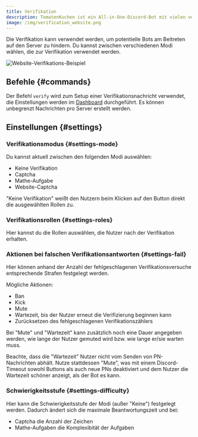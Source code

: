 ```yaml
---
title: Verifikation
description: TomatenKuchen ist ein All-in-One-Discord-Bot mit vielen verschiedenen Funktionen. Einrichten und Verwendung der Verifikation zur Vermeidigung von Join- und Raidbots.
image: /img/verification_website.png
---
```


Die Verifikation kann verwendet werden, um potentielle Bots am Beitreten auf den Server zu hindern. Du kannst zwischen verschiedenen Modi wählen, die zur Verifikation verwendet werden.

![Website-Verifikations-Beispiel](/img/verification_website.png)

## Befehle {#commands}

Der Befehl `verify` wird zum Setup einer Verifikationsnachricht verwendet, die Einstellungen werden im [Dashboard](https://tomatenkuchen.com/dashboard/settings) durchgeführt.
Es können unbegrenzt Nachrichten pro Server erstellt werden.

## Einstellungen {#settings}

### Verifikationsmodus {#settings-mode}

Du kannst aktuell zwischen den folgenden Modi auswählen:
- Keine Verifikation
- Captcha
- Mathe-Aufgabe
- Website-Captcha

"Keine Verifikation" weißt den Nutzern beim Klicken auf den Button direkt die ausgewählten Rollen zu.

### Verifikationsrollen {#settings-roles}

Hier kannst du die Rollen auswählen, die Nutzer nach der Verifikation erhalten.

### Aktionen bei falschen Verifikationsantworten {#settings-fail}

Hier können anhand der Anzahl der fehlgeschlagenen Verifikationsversuche entsprechende Strafen festgelegt werden.

Mögliche Aktionen:
- Ban
- Kick
- Mute
- Wartezeit, bis der Nutzer erneut die Verifizierung beginnen kann
- Zurücksetzen des fehlgeschlagenen Verifikationszählers

Bei "Mute" und "Wartezeit" kann zusätzlich noch eine Dauer angegeben werden, wie lange der Nutzer gemuted wird bzw. wie lange er/sie warten muss.

Beachte, dass die "Wartezeit" Nutzer nicht vom Senden von PN-Nachrichten abhält.
Nutze stattdessen "Mute", was mit einem Discord-Timeout sowohl Buttons als auch neue PNs deaktiviert und dem Nutzer die Wartezeit schöner anzeigt, als der Bot es kann.

### Schwierigkeitsstufe {#settings-difficulty}

Hier kann die Schwierigkeitsstufe der Modi (außer "Keine") festgelegt werden. Dadurch ändert sich die maximale Beantwortungszeit und bei:
- Captcha die Anzahl der Zeichen
- Mathe-Aufgaben die Komplexibität der Aufgaben
